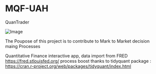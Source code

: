 # MQF-UAH

QuanTrader

![Image](https://upload.wikimedia.org/wikipedia/commons/d/d0/RStudio_logo_flat.svg)

The Poupose of this project is to contribute to Mark to Market decision maing Processes


Quantitative Finance interactive app, data import from FRED https://fred.stlouisfed.org/ 
process boost thanks to tidyquant package : https://cran.r-project.org/web/packages/tidyquant/index.html

